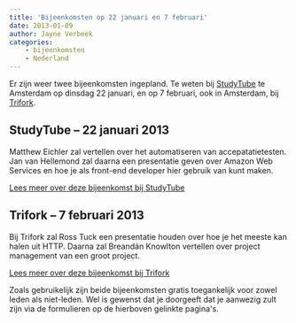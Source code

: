 ```yaml
---
title: 'Bijeenkomsten op 22 januari en 7 februari'
date: 2013-01-09
author: Jayne Verbeek
categories:
    - bijeenkomsten
    - Nederland
---
```


Er zijn weer twee bijeenkomsten ingepland. Te weten bij [StudyTube](http://www.studytube.nl/) te Amsterdam op dinsdag 22 januari, en op 7 februari, ook in Amsterdam, bij [Trifork](http://www.trifork.nl).

## StudyTube – 22 januari 2013

Matthew Eichler zal vertellen over het automatiseren van accepatatietesten. Jan van Hellemond zal daarna een presentatie geven over Amazon Web Services en hoe je als front-end developer hier gebruik van kunt maken.

[Lees meer over deze bijeenkomst bij StudyTube](/bijeenkomsten/2013/studytube)

## Trifork – 7 februari 2013

Bij Trifork zal Ross Tuck een presentatie houden over hoe je het meeste kan halen uit HTTP. Daarna zal Breandán Knowlton vertellen over project management van een groot project.

[Lees meer over deze bijeenkomst bij Trifork](/bijeenkomsten/2013/trifork)

Zoals gebruikelijk zijn beide bijeenkomsten gratis toegankelijk voor zowel leden als niet-leden. Wel is gewenst dat je doorgeeft dat je aanwezig zult zijn via de formulieren op de hierboven gelinkte pagina's.
